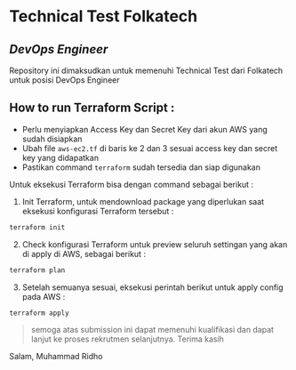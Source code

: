 # Technical Test Folkatech
## _DevOps Engineer_

Repository ini dimaksudkan untuk memenuhi Technical Test dari Folkatech untuk posisi DevOps Engineer

## How to run Terraform Script :

- Perlu menyiapkan Access Key dan Secret Key dari akun AWS yang sudah disiapkan
- Ubah file `aws-ec2.tf` di baris ke 2 dan 3 sesuai access key dan secret key yang didapatkan
- Pastikan command `terraform` sudah tersedia dan siap digunakan

Untuk eksekusi Terraform bisa dengan command sebagai berikut :

1. Init Terraform, untuk mendownload package yang diperlukan saat eksekusi konfigurasi Terraform tersebut :

```sh
terraform init
```

2. Check konfigurasi Terraform untuk preview seluruh settingan yang akan di apply di AWS, sebagai berikut :

```sh
terraform plan
```

3. Setelah semuanya sesuai, eksekusi perintah berikut untuk apply config pada AWS :

```sh
terraform apply 
```

> semoga atas submission ini dapat memenuhi kualifikasi dan dapat lanjut ke proses 
> rekrutmen selanjutnya. Terima kasih

Salam,
Muhammad Ridho
